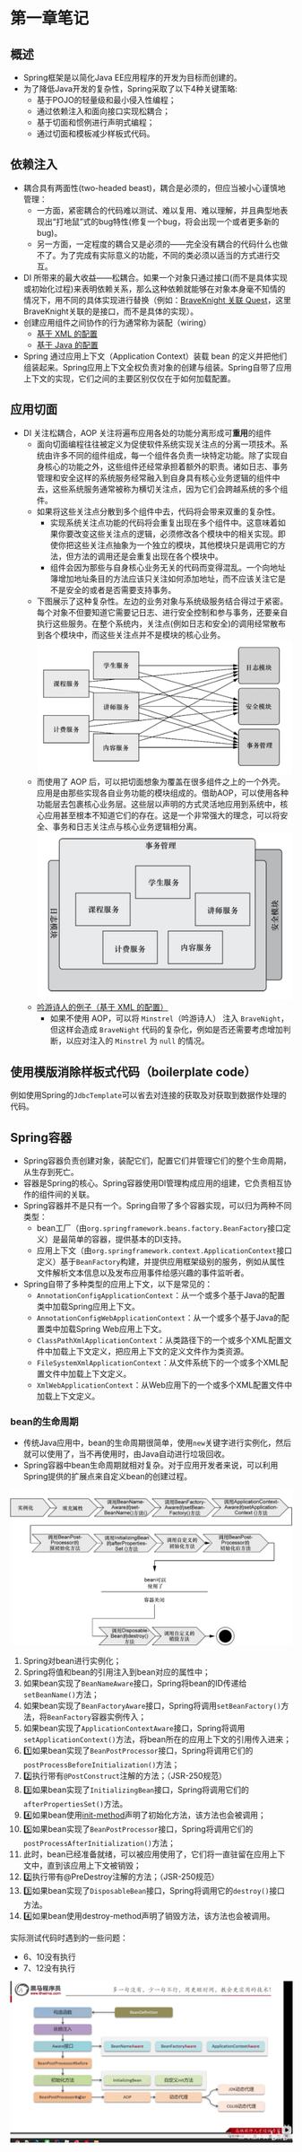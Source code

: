# 第一章笔记

## 概述

* Spring框架是以简化Java EE应用程序的开发为目标而创建的。
* 为了降低Java开发的复杂性，Spring采取了以下4种关键策略:
  * 基于POJO的轻量级和最小侵入性编程；
  * 通过依赖注入和面向接口实现松耦合；
  * 基于切面和惯例进行声明式编程；
  * 通过切面和模板减少样板式代码。

## 依赖注入

* 耦合具有两面性(two-headed beast)，耦合是必须的，但应当被小心谨慎地管理：
  * 一方面，紧密耦合的代码难以测试、难以复用、难以理解，并且典型地表现出“打地鼠”式的bug特性(修复一个bug，将会出现一个或者更多新的bug)。
  * 另一方面，一定程度的耦合又是必须的——完全没有耦合的代码什么也做不了。为了完成有实际意义的功能，不同的类必须以适当的方式进行交互。
* DI 所带来的最大收益——松耦合。如果一个对象只通过接口(而不是具体实现或初始化过程)来表明依赖关系，那么这种依赖就能够在对象本身毫不知情的情况下，用不同的具体实现进行替换（例如：[BraveKnight 关联 Quest](https://github.com/hiwangzi/learn-spring-in-action-v4/blob/fd4ea6d1eef81a3922626c2566e28dd5e7623b06/chapter1/src/main/java/com/hiwangzi/chapter1/knight/impl/BraveKnight.java#L10)，这里BraveKnight关联的是接口，而不是具体的实现）。
* 创建应用组件之间协作的行为通常称为装配（wiring）
  * [基于 XML 的配置](https://github.com/hiwangzi/learn-spring-in-action-v4/blob/fd4ea6d1eef81a3922626c2566e28dd5e7623b06/chapter1/src/main/resources/knights.xml)
  * [基于 Java 的配置](https://github.com/hiwangzi/learn-spring-in-action-v4/blob/fd4ea6d1eef81a3922626c2566e28dd5e7623b06/chapter1/src/main/java/com/hiwangzi/chapter1/KnightConfig.java)
* Spring 通过应用上下文（Application Context）装载 bean 的定义并把他们组装起来。Spring应用上下文全权负责对象的创建与组装。Spring自带了应用上下文的实现，它们之间的主要区别仅仅在于如何加载配置。

## 应用切面

* DI 关注松耦合，AOP 关注将遍布应用各处的功能分离形成可**重用**的组件
  * 面向切面编程往往被定义为促使软件系统实现关注点的分离一项技术。系统由许多不同的组件组成，每一个组件各负责一块特定功能。除了实现自身核心的功能之外，这些组件还经常承担着额外的职责。诸如日志、事务管理和安全这样的系统服务经常融入到自身具有核心业务逻辑的组件中去，这些系统服务通常被称为横切关注点，因为它们会跨越系统的多个组件。
  * 如果将这些关注点分散到多个组件中去，代码将会带来双重的复杂性。
    * 实现系统关注点功能的代码将会重复出现在多个组件中。这意味着如果你要改变这些关注点的逻辑，必须修改各个模块中的相关实现。即使你把这些关注点抽象为一个独立的模块，其他模块只是调用它的方法，但方法的调用还是会重复出现在各个模块中。
    * 组件会因为那些与自身核心业务无关的代码而变得混乱。一个向地址簿增加地址条目的方法应该只关注如何添加地址，而不应该关注它是不是安全的或者是否需要支持事务。
  * 下图展示了这种复杂性。左边的业务对象与系统级服务结合得过于紧密。每个对象不但要知道它需要记日志、进行安全控制和参与事务，还要亲自执行这些服务。在整个系统内，关注点(例如日志和安全)的调用经常散布到各个模块中，而这些关注点并不是模块的核心业务。
    ![不使用AOP](docs/imgs/not-using-aop.jpg)
  * 而使用了 AOP 后，可以把切面想象为覆盖在很多组件之上的一个外壳。应用是由那些实现各自业务功能的模块组成的。借助AOP，可以使用各种功能层去包裹核心业务层。这些层以声明的方式灵活地应用到系统中，核心应用甚至根本不知道它们的存在。这是一个非常强大的理念，可以将安全、事务和日志关注点与核心业务逻辑相分离。
    ![使用AOP](docs/imgs/using-aop.jpg)
  * [吟游诗人的例子（基于 XML 的配置）](https://github.com/hiwangzi/learn-spring-in-action-v4/blob/fd4ea6d1eef81a3922626c2566e28dd5e7623b06/chapter1/src/main/resources/knights.xml#L25)
    * 如果不使用 AOP，可以将 `Minstrel`（吟游诗人） 注入 `BraveNight`，但这样会造成 `BraveNight` 代码的复杂化，例如是否还需要考虑增加判断，以应对注入的 `Minstrel` 为 `null` 的情况。

## 使用模版消除样板式代码（boilerplate code）

例如使用Spring的`JdbcTemplate`可以省去对连接的获取及对获取到数据作处理的代码。

## Spring容器

* Spring容器负责创建对象，装配它们，配置它们并管理它们的整个生命周期，从生存到死亡。
* 容器是Spring的核心。Spring容器使用DI管理构成应用的组建，它负责相互协作的组件间的关联。
* Spring容器并不是只有一个。Spring自带了多个容器实现，可以归为两种不同类型：
  * bean工厂（由`org.springframework.beans.factory.BeanFactory`接口定义）是最简单的容器，提供基本的DI支持。
  * 应用上下文（由`org.springframework.context.ApplicationContext`接口定义）基于`BeanFactory`构建，并提供应用框架级别的服务，例如从属性文件解析文本信息以及发布应用事件给感兴趣的事件监听者。
* Spring自带了多种类型的应用上下文，以下是常见的：
  * `AnnotationConfigApplicationContext`：从一个或多个基于Java的配置类中加载Spring应用上下文。
  * `AnnotationConfigWebApplicationContext`：从一个或多个基于Java的配置类中加载Spring Web应用上下文。 
  * `ClassPathXmlApplicationContext`：从类路径下的一个或多个XML配置文件中加载上下文定义，把应用上下文的定义文件作为类资源。 
  * `FileSystemXmlApplicationContext`：从文件系统下的一个或多个XML配置文件中加载上下文定义。 
  * `XmlWebApplicationContext`：从Web应用下的一个或多个XML配置文件中加载上下文定义。

### bean的生命周期

* 传统Java应用中，bean的生命周期很简单，使用`new`关键字进行实例化，然后就可以使用了，当不再使用时，由Java自动进行垃圾回收。
* Spring容器中bean生命周期就相对复杂。对于应用开发者来说，可以利用Spring提供的扩展点来自定义bean的创建过程。

![bean的生命周期](docs/imgs/bean-lifecycle.jpeg)
1. Spring对bean进行实例化；
2. Spring将值和bean的引用注入到bean对应的属性中；
3. 如果bean实现了`BeanNameAware`接口，Spring将bean的ID传递给`setBeanName()`方法；
4. 如果bean实现了`BeanFactoryAware`接口，Spring将调用`setBeanFactory()`方法，将`BeanFactory`容器实例传入；
5. 如果bean实现了`ApplicationContextAware`接口，Spring将调用`setApplicationContext()`方法，将bean所在的应用上下文的引用传入进来；
6. 1️⃣如果bean实现了`BeanPostProcessor`接口，Spring将调用它们的`postProcessBeforeInitialization()`方法；
7. 2️⃣执行带有`@PostConstruct`注解的方法；（JSR-250规范）
8. 3️⃣如果bean实现了`InitializingBean`接口，Spring将调用它们的`afterPropertiesSet()`方法。
9. 4️⃣如果bean使用[init-method](./docs/init-method.md)声明了初始化方法，该方法也会被调用；
10. 5️⃣如果bean实现了`BeanPostProcessor`接口，Spring将调用它们的`postProcessAfterInitialization()`方法；
11. 此时，bean已经准备就绪，可以被应用使用了，它们将一直驻留在应用上下文中，直到该应用上下文被销毁；
12. 2️⃣执行带有@PreDestroy注解的方法；（JSR-250规范）
13. 3️⃣如果bean实现了`DisposableBean`接口，Spring将调用它的`destroy()`接口方法。
14. 4️⃣如果bean使用destroy-method声明了销毁方法，该方法也会被调用。

实际测试代码时遇到的一些问题：
* 6、10没有执行
* 7、12没有执行

![bean的生命周期-黑马](docs/imgs/bean-lifecycle-heima.png)
